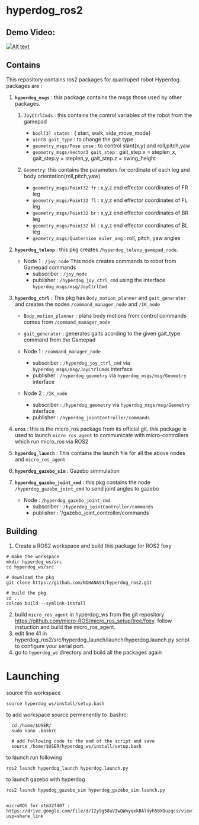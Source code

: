 # hyperdog_ros2

## Demo Video:
<!-- https://www.youtube.com/watch?v=Dx1U2J1avO0 -->
[![Alt text](https://img.youtube.com/vi/Dx1U2J1avO0/0.jpg)](https://www.youtube.com/watch?v=Dx1U2J1avO0)



## Contains
This repository contains ros2 packages for quadruped robot Hyperdog.
packages are :
  1. **`hyperdog_msgs`** : this package contains the msgs those used by other packages.
  
        1. `JoyCtrlCmds` : this contains the control variables of the robot from the gamepad
              - `bool[3] states` : { start, walk, side_move_mode} 
              - `uint8 gait_type` : to change the gait type
              - `geometry_msgs/Pose pose` : to control slant(x,y) and roll,pitch,yaw
              - `geometry_msgs/Vector3 gait_step` : gait_step.x = steplen_x, gait_step.y = steplen_y, gait_step.z = swing_height
              
        2. `Geometry`: this contains the parameters for cordinate of each leg and body orientation(roll,pitch,yaw)
              - `geometry_msgs/Point32 fr` : x,y,z end effector coordinates of FR leg
              - `geometry_msgs/Point32 fl` : x,y,z end effector coordinates of FL leg
              - `geometry_msgs/Point32 br` : x,y,z end effector coordinates of BR leg
              - `geometry_msgs/Point32 bl` : x,y,z end effector coordinates of BL leg
              - `geometry_msgs/Quaternion euler_ang` : roll, pitch, yaw angles
              
  2. **`hyperdog_teleop`** : this pkg creates `/hyperdog_teleop_gamepad_node`. 
        - Node 1 : `/joy_node`
            This node creates commands to robot from Gamepad commands
            - subscriber : `/joy_node` 
            - publisher : `/hyperdog_joy_ctrl_cmd` using the interface `hyperdog_msgs/msg/JoyCtrlCmd`

  3. **`hyperdog_ctrl`** : This pkg has `Body_motion_planner` and `gait_generater` and creates the nodes `/command_manager_node` and `/IK_node`
        - `Body_motion_planner` : plans body motions from control commands comes from `/command_manager_node`
        - `gait_generator` : generates gaits acording to the given gait_type command from the Gamepad 
   
        - Node 1 : `/command_manager_node` 
            - subscriber : `/hyperdog_joy_ctrl_cmd` via `hyperdog_msgs/msg/JoyCtrlCmds` interface
            - publisher : `/hyperdog_geometry` via `hyperdog_msgs/msg/Geometry` interface

        - Node 2 : `/IK_node`
            - subscriber : `/hyperdog_geometry` via `hyperdog_msgs/msg/Geometry` interface
            - publisher  : `/hyperdog_jointController/commands`
  
  4. **`uros`** : this is the micro_ros package from its official git. this package is used to launch `micro_ros_agent` to communicate with micro-controllers which run micro_ros via ROS2
  
  5. **`hyperdog_launch`** : This contains the launch file for all the above nodes and `micro_ros_agent`
  
  6. **`hyperdog_gazebo_sim`** : Gazebo simmulation 
  
  7. **`hyperdog_gazebo_joint_cmd`** : this pkg contains the node `/hyperdog_gazebo_joint_cmd` to send joint angles to gazebo
        - Node : `/hyperdog_gazebo_joint_cmd`
            - subscriber : `/hyperdog_jointController/commands`
            - publisher : '/gazebo_joint_controller/commands`


## Building

 1. Create a ROS2 workspace and build this package for ROS2 foxy
 ```
 # make the workspace
 mkdir hyperdog_ws/src 
 cd hyperdog_ws/src
 
 # download the pkg
 git clone https://github.com/NDHANA94/hyperdog_ros2.git
 
 # build the pkg
 cd .. 
 colcon build --symlink-install
 ```
 
 2. build `micro_ros_agent`  in hyperdog_ws from the git repository https://github.com/micro-ROS/micro_ros_setup/tree/foxy. follow instuction and build the micro_ros_agent.
 3. edit line 41 in hyperdog_ros2/src/hyperdog_launch/launch/hyperdog.launch.py script to configure your serial port.
 4. go to `hyperdog_ws` directory and build all the packages again
 
 
 # Launching
 source the workspace  
 ```
 source hyperdog_ws/install/setup.bash
 ```
 to add workspace source permenently to .bashrc:
  ```
    cd /home/$USER/
    sudo nano .bashrc
    
    # add following code to the end of the script and save
    source /home/$USER/hyperdog_ws/install/setup.bash
  ```
  
  to launch run following 
  ```
  ros2 launch hyperdog_launch hyperdog.launch.py
 
  ```
  
  to launch gazebo with hyperdog
  ```
  ros2 launch hypedog_gazebo_sim hyperdog_gazebo_sim.launch.py


microROS for stm32f407 : https://drive.google.com/file/d/12y9g58uVIwQWnyqxkBAldyh5BXOuzqcs/view?usp=share_link
 
 
            
        
